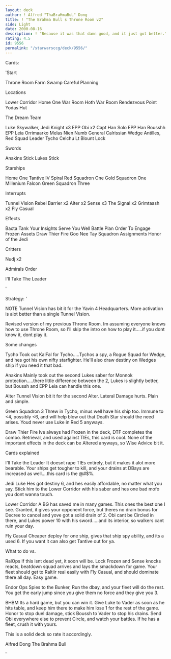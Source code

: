 ```yaml
---
layout: deck
author: ! Alfred "ThaBraHmaBuL" Dong
title: ! "The Brahma Bull s Throne Room v2"
side: Light
date: 2000-08-16
description: ! "Because it was that damn good, and it just got better."
rating: 4.5
id: 9556
permalink: "/starwarsccg/deck/9556/"
---
```

Cards: 

'Start

Throne Room
Farm
Swamp
Careful Planning

Locations

Lower Corridor
Home One War Room
Hoth War Room
Rendezvous Point
Yodas Hut

The Dream Team

Luke Skywalker, Jedi Knight x3
EPP Obi x2
Capt Han Solo
EPP Han
Bousshh
EPP Leia
Orrimaarko
Melas
Nien Numb
General Calrissian
Wedge Antilles, Red Squad Leader
Tycho Celchu
Lt Blount
Lock

Swords

Anakins Stick
Lukes Stick

Starships

Home One
Tantive IV
Spiral
Red Squadron One
Gold Squadron One
Millenium Falcon
Green Squadron Three

Interrupts

Tunnel Vision
Rebel Barrier x2
Alter x2
Sense x3
The Signal x2
Grimtaash x2
Fly Casual

Effects

Bacta Tank
Your Insights Serve You Well
Battle Plan
Order To Engage
Frozen Assets
Draw Thier Fire
Goo Nee Tay
Squadron Assignments
Honor of the Jedi

Critters

Nudj x2

Admirals Order

I'll Take The Leader




'

Strategy: '

NOTE Tunnel Vision has bit it for the Yavin 4 Headquarters. More activation is alot better than a single Tunnel Vision.

Revised version of my previous Throne Room. Im assuming everyone knows how to use Throne Room, so I'll skip the intro on how to play it.....if you dont know it, dont play it.

Some changes

Tycho Took out KalFal for Tycho.....Tychos a spy, a Rogue Squad for Wedge, and hes got his own nifty starfighter. He'll also draw destiny on Wedges ship if you need it that bad.

Anakins Mainly took out the second Lukes saber for Monnok protection.....there little difference between the 2, Lukes is slightly better, but Boussh and EPP Leia can handle this one.

Alter Tunnel Vision bit it for the second Alter. Lateral Damage hurts. Plain and simple.

Green Squadron 3 Threw in Tycho, minus well have his ship too. Immune to <4, possibly <6, and will help blow out that Death Star should the need arises. Youd never use Luke in Red 5 anyways.

Draw Thier Fire Ive always had Frozen in the deck, DTF completes the combo. Retrieval, and used against TIEs, this card is cool. None of the important effects in the deck can be Altered anyways, so Wise Advice bit it.


Cards explained

I'll Take the Leader It doesnt rape TIEs entirely, but it makes it alot more bearable. Your ships get tougher to kill, and your drains at DBays are increased as well....this card is the @#$%.

Jedi Luke Hes got destiny 6, and hes easily affordable, no matter what you say. Stick him to the Lower Corridor with his saber and hes one bad mofo you dont wanna touch.

Lower Corridor A BG has saved me in many games. This ones the best one I see. Granted, it gives your opponent force, but theres no drain bonus for Decree to cancel and yove got a solid drain of 2. Obi cant be Circled in there, and Lukes power 10 with his sword.....and its interior, so walkers cant ruin your day.

Fly Casual Cheaper deploy for one ship, gives that ship spy ability, and its a used 6. If you want it can also get Tantive out for ya.


What to do vs.

RalOps If this isnt dead yet, it soon will be. Lock Frozen and Sense knocks reacts, beatdown squad arrives and lays the smackdown for game. Your fleet should get to Raltiir real easily with Fly Casual, and should dominate there all day. Easy game.

Endor Ops Spies to the Bunker, Run the dbay, and your fleet will do the rest. You get the early jump since you give them no force and they give you 3.

BHBM Its a hard game, but you can win it. Give Luke to Vader as soon as he hits table, and keep him there to make him lose 1 for the rest of the game. Honor to stop duel damage, stick Boussh to Vader to stop his drains. Send Obi everywhere else to prevent Circle, and watch your battles. If he has a fleet, crush it with yours.


This is a solid deck so rate it accordingly.


Alfred Dong
The Brahma Bull

'
